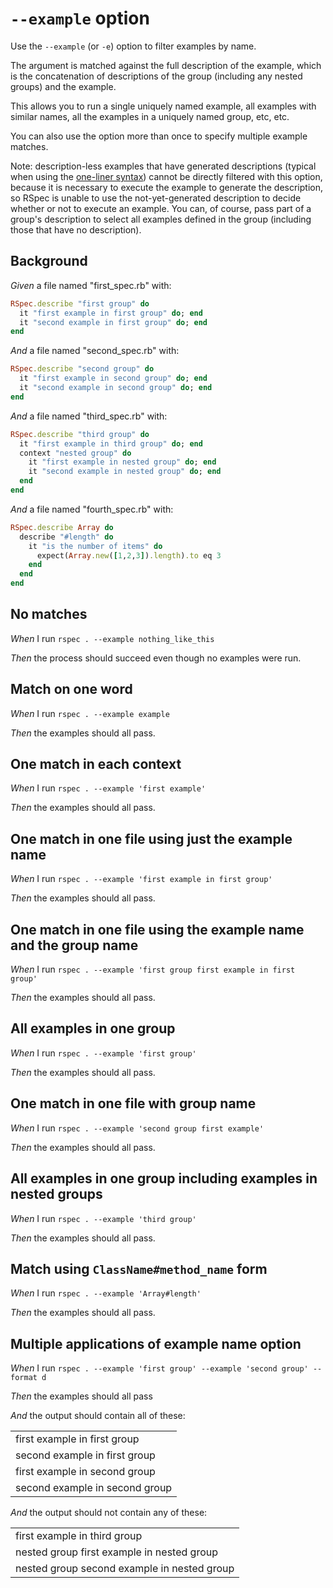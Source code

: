 # `--example` option

Use the `--example` (or `-e`) option to filter examples by name.

  The argument is matched against the full description of the example, which is
  the concatenation of descriptions of the group (including any nested groups)
  and the example.

  This allows you to run a single uniquely named example, all examples with
  similar names, all the examples in a uniquely named group, etc, etc.

  You can also use the option more than once to specify multiple example
  matches.

  Note: description-less examples that have generated descriptions (typical when using the [one-liner syntax](../subject/one-liner-syntax)) cannot be directly filtered with this option, because it is necessary to execute the example to generate the description, so RSpec is unable to use the not-yet-generated description to decide whether or not to execute an example. You can, of course, pass part of a group's description to select all examples defined in the group (including those that have no description).

## Background

_Given_ a file named "first_spec.rb" with:

```ruby
RSpec.describe "first group" do
  it "first example in first group" do; end
  it "second example in first group" do; end
end
```

_And_ a file named "second_spec.rb" with:

```ruby
RSpec.describe "second group" do
  it "first example in second group" do; end
  it "second example in second group" do; end
end
```

_And_ a file named "third_spec.rb" with:

```ruby
RSpec.describe "third group" do
  it "first example in third group" do; end
  context "nested group" do
    it "first example in nested group" do; end
    it "second example in nested group" do; end
  end
end
```

_And_ a file named "fourth_spec.rb" with:

```ruby
RSpec.describe Array do
  describe "#length" do
    it "is the number of items" do
      expect(Array.new([1,2,3]).length).to eq 3
    end
  end
end
```

## No matches

_When_ I run `rspec . --example nothing_like_this`

_Then_ the process should succeed even though no examples were run.

## Match on one word

_When_ I run `rspec . --example example`

_Then_ the examples should all pass.

## One match in each context

_When_ I run `rspec . --example 'first example'`

_Then_ the examples should all pass.

## One match in one file using just the example name

_When_ I run `rspec . --example 'first example in first group'`

_Then_ the examples should all pass.

## One match in one file using the example name and the group name

_When_ I run `rspec . --example 'first group first example in first group'`

_Then_ the examples should all pass.

## All examples in one group

_When_ I run `rspec . --example 'first group'`

_Then_ the examples should all pass.

## One match in one file with group name

_When_ I run `rspec . --example 'second group first example'`

_Then_ the examples should all pass.

## All examples in one group including examples in nested groups

_When_ I run `rspec . --example 'third group'`

_Then_ the examples should all pass.

## Match using `ClassName#method_name` form

_When_ I run `rspec . --example 'Array#length'`

_Then_ the examples should all pass.

## Multiple applications of example name option

_When_ I run `rspec . --example 'first group' --example 'second group' --format d`

_Then_ the examples should all pass

_And_ the output should contain all of these:

|                                |
|--------------------------------|
| first example in first group   |
| second example in first group  |
| first example in second group  |
| second example in second group |

_And_ the output should not contain any of these:

|                                             |
|---------------------------------------------|
| first example in third group                |
| nested group first example in nested group  |
| nested group second example in nested group |
